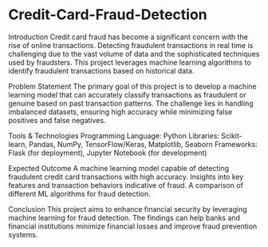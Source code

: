 # Credit-Card-Fraud-Detection

Introduction
Credit card fraud has become a significant concern with the rise of online transactions. Detecting fraudulent transactions in real time is challenging due to the vast volume of data and the sophisticated techniques used by fraudsters. This project leverages machine learning algorithms to identify fraudulent transactions based on historical data.

Problem Statement
The primary goal of this project is to develop a machine learning model that can accurately classify transactions as fraudulent or genuine based on past transaction patterns. The challenge lies in handling imbalanced datasets, ensuring high accuracy while minimizing false positives and false negatives.

Tools & Technologies
Programming Language: Python
Libraries: Scikit-learn, Pandas, NumPy, TensorFlow/Keras, Matplotlib, Seaborn
Frameworks: Flask (for deployment), Jupyter Notebook (for development)

Expected Outcome
A machine learning model capable of detecting fraudulent credit card transactions with high accuracy.
Insights into key features and transaction behaviors indicative of fraud.
A comparison of different ML algorithms for fraud detection.

Conclusion
This project aims to enhance financial security by leveraging machine learning for fraud detection. The findings can help banks and financial institutions minimize financial losses and improve fraud prevention systems.
